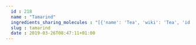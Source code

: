 ```yaml
---
  id : 218
  name : "Tamarind"
  ingredients_sharing_molecules : "[{'name': 'Tea', 'wiki': 'Tea', 'id': 310, 'category': 'Plant', 'common_molecules': [89594, 6549, 5280443, 5280598, 10364, 6054, 17100, 5144, 7284, 527, 8858, 3893, 8094, 638278, 6072, 26447, 5363388, 644104, 612, 5280511, 650, 5367719, 13144, 4788, 637775, 8129, 61020, 247, 8452, 853433, 72276, 6560, 638011, 1889, 15394, 5280445, 11747, 637566, 11230, 2879, 240, 33931, 5365811, 8130, 798, 6569, 7148, 441005, 379, 6561, 996, 637542, 441484, 22311, 7002, 62453, 12097, 107971, 5284639, 10448, 445639, 338, 7288, 8723, 11552, 79803, 1110, 6050, 6654, 6986, 460, 5318042, 8027, 31260, 2345, 5280863, 442501, 784, 10393, 439341, 7150, 5366074, 1549026, 638014, 126, 4133, 998, 7847, 445070, 768, 323, 8158, 1183, 5281515, 9862, 5281708, 637511, 8914, 8314, 31253, 10797, 6202, 5284503, 802, 957, 72, 61503, 643941, 332, 999, 439246, 244, 8768, 7362, 7710, 14505, 439263, 1130, 454, 643820, 107, 878, 5283321, 637920, 444539, 5282108, 11005, 14896, 18635, 7858, 8857, 5315892, 11509, 180, 7938, 6184, 643779, 6251, 439533, 11128, 31289, 7654]}, {'name': 'Tomato', 'wiki': 'Tomato', 'id': 364, 'category': 'Vegetable Fruit', 'common_molecules': [89594, 6549, 5280443, 5280598, 6054, 17100, 985, 7284, 527, 8858, 7095, 8094, 638278, 6072, 26447, 5363388, 644104, 612, 5280511, 650, 5367719, 13144, 4788, 637775, 61020, 247, 8452, 853433, 72276, 6560, 638011, 1889, 15394, 5280445, 11747, 637566, 240, 33931, 5365811, 8130, 798, 6569, 441005, 379, 6561, 996, 637542, 441484, 62453, 12097, 107971, 5284639, 5284421, 10448, 875, 445639, 338, 7288, 8723, 6508206, 11552, 79803, 1110, 6050, 6654, 6986, 460, 5318042, 31260, 2345, 5280863, 784, 10393, 10797, 7150, 5366074, 1549026, 638014, 11902, 4133, 998, 7847, 445070, 768, 5363741, 323, 8158, 1183, 5281515, 9862, 5281708, 637511, 8314, 6184, 6202, 5284503, 802, 957, 72, 61503, 643941, 126, 332, 999, 439246, 244, 8768, 7362, 7710, 14505, 439263, 1130, 454, 643820, 107, 878, 5283321, 637920, 444539, 5282108, 11005, 14896, 18635, 7858, 8857, 5315892, 18522, 11509, 180, 7938, 439341, 643779, 6251, 439533, 11128, 31289, 7654]}, {'name': 'Guava', 'wiki': 'Guava', 'id': 183, 'category': 'Fruit', 'common_molecules': [89594, 6549, 5280443, 5280598, 6054, 17100, 985, 7284, 527, 3893, 8094, 12305247, 638278, 6072, 26447, 5363388, 644104, 612, 5280511, 650, 5367719, 13144, 4788, 637775, 61020, 247, 8452, 853433, 6560, 638011, 1889, 15394, 5280445, 637566, 240, 33931, 5365811, 8130, 798, 6569, 441005, 379, 6561, 996, 637542, 441484, 22311, 12097, 107971, 5284639, 10448, 445639, 338, 7288, 8723, 6508206, 11552, 79803, 1110, 6050, 6654, 6986, 5318042, 31260, 2345, 5280863, 442501, 784, 10393, 439341, 7150, 1549026, 638014, 11902, 998, 7847, 445070, 768, 323, 8158, 1183, 5281515, 9862, 5281708, 637511, 8914, 8314, 31253, 6202, 5284503, 802, 957, 72, 61503, 643941, 126, 999, 439246, 244, 8768, 7362, 7710, 14505, 439263, 1130, 454, 107, 878, 5283321, 444539, 11005, 14896, 18635, 8038, 7858, 8857, 5315892, 18522, 11509, 180, 6184, 643779, 6251, 439533, 11128, 31289, 7654]}, {'name': 'Mango', 'wiki': 'Mango', 'id': 190, 'category': 'Fruit', 'common_molecules': [89594, 6549, 5280443, 5280598, 6054, 17100, 985, 7284, 527, 3893, 8094, 638278, 6072, 26447, 5363388, 644104, 612, 5280511, 650, 5367719, 13144, 4788, 637775, 8129, 61020, 247, 8452, 853433, 72276, 6560, 638011, 1889, 15394, 5280445, 11747, 637566, 2879, 240, 33931, 5365811, 8130, 798, 6569, 441005, 379, 6561, 996, 637542, 441484, 22311, 62453, 12097, 107971, 5284639, 10448, 338, 7288, 8723, 11552, 79803, 1110, 6050, 6654, 6986, 460, 5318042, 31260, 2345, 5280863, 784, 10393, 439341, 7150, 5366074, 1549026, 638014, 126, 998, 7847, 445070, 768, 323, 8158, 1183, 9862, 5281708, 637511, 8314, 31253, 6202, 5284503, 802, 180, 72, 61503, 643941, 332, 999, 439246, 244, 8768, 7362, 7710, 439263, 1130, 454, 643820, 107, 878, 5283321, 637920, 444539, 11005, 14896, 18635, 8038, 7858, 8857, 5315892, 11509, 6184, 643779, 6251, 439533, 11128, 31289, 7654]}, {'name': 'Potato', 'wiki': 'Potato', 'id': 373, 'category': 'Vegetable Tuber', 'common_molecules': [89594, 6549, 5280443, 5280598, 6054, 17100, 985, 7284, 527, 8858, 7095, 8094, 638278, 6072, 26447, 5363388, 644104, 612, 5280511, 650, 5367719, 13144, 4788, 637775, 8129, 61020, 247, 8452, 6918391, 853433, 72276, 638011, 1889, 15394, 5280445, 11747, 637566, 240, 33931, 5365811, 8130, 798, 6569, 441005, 379, 6561, 996, 637542, 441484, 12097, 107971, 5284639, 10448, 875, 445639, 338, 7288, 8723, 11552, 79803, 1110, 6050, 6654, 6986, 5318042, 31260, 2345, 5280863, 784, 10393, 439341, 7150, 1549026, 11902, 4133, 998, 7847, 445070, 768, 323, 8158, 1183, 9862, 5281708, 637511, 8914, 8314, 31253, 6202, 5284503, 802, 957, 72, 61503, 643941, 126, 999, 439246, 244, 8768, 7362, 14505, 439263, 1130, 454, 643820, 107, 878, 5283321, 444539, 14896, 18635, 7858, 8857, 5315892, 18522, 11509, 180, 7938, 6184, 643779, 6251, 439533, 11128, 31289, 7654]}]"
  slug : tamarind
  date : 2019-03-26T08:47:11+01:00
---
```



